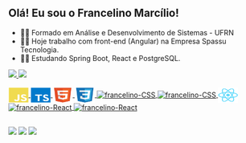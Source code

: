## Olá! Eu sou o Francelino Marcílio!
- 🧑‍🎓 Formado em Análise e Desenvolvimento de Sistemas - UFRN 
- 👨‍💻 Hoje trabalho com front-end (Angular) na Empresa Spassu Tecnologia.
- 🧑‍🎓 Estudando Spring Boot, React e PostgreSQL.

<div>
  <a href="https://github.com/francelinom">
  <img height="180em" src="https://github-readme-stats.vercel.app/api?username=francelinom&show_icons=true&theme=dracula&include_all_commits=true&count_private=true"/>
  <img height="180em" src="https://github-readme-stats.vercel.app/api/top-langs/?username=francelinom&layout=compact&langs_count=7&theme=dracula"/>
</div>
  
  <div style="display: inline_block"><br>
  <img align="center" alt="francelino-Js" height="30" width="40" src="https://raw.githubusercontent.com/devicons/devicon/master/icons/javascript/javascript-plain.svg">
  <img align="center" alt="francelino-Ts" height="30" width="40" src="https://raw.githubusercontent.com/devicons/devicon/master/icons/typescript/typescript-plain.svg">
  <img align="center" alt="francelino-HTML" height="30" width="40" src="https://raw.githubusercontent.com/devicons/devicon/master/icons/html5/html5-original.svg">
  <img align="center" alt="francelino-CSS" height="30" width="40" src="https://raw.githubusercontent.com/devicons/devicon/master/icons/css3/css3-original.svg">
  <img align="center" alt="francelino-CSS" height="30" width="40" src="https://cdn.jsdelivr.net/gh/devicons/devicon/icons/vuejs/vuejs-original.svg" />
  <img align="center" alt="francelino-CSS" height="30" width="40" src="https://cdn.jsdelivr.net/gh/devicons/devicon/icons/angularjs/angularjs-original.svg" />
  <img align="center" alt="francelino-React" height="30" width="40" src="https://raw.githubusercontent.com/devicons/devicon/master/icons/react/react-original.svg">
  <img align="center" alt="francelino-React" height="30" width="40" src="https://cdn.jsdelivr.net/gh/devicons/devicon/icons/java/java-original.svg" />
  <img align="center" alt="francelino-React" height="30" width="40" src="https://cdn.jsdelivr.net/gh/devicons/devicon/icons/spring/spring-original.svg" />
</div>
  
   ##
 
<div> 
  <a href="https://www.instagram.com/marcilio_silva77/" target="_blank"><img src="https://img.shields.io/badge/-Instagram-%23E4405F?style=for-the-badge&logo=instagram&logoColor=white" target="_blank"></a>
  <a href = "mailto:fmarcilio1989@gmail.com"><img src="https://img.shields.io/badge/-Gmail-%23333?style=for-the-badge&logo=gmail&logoColor=white" target="_blank"></a>
  <a href="https://www.linkedin.com/in/francelino-marcilio-da-silva-4a3a48102/" target="_blank"><img src="https://img.shields.io/badge/-LinkedIn-%230077B5?style=for-the-badge&logo=linkedin&logoColor=white" target="_blank"></a> 
</div>
